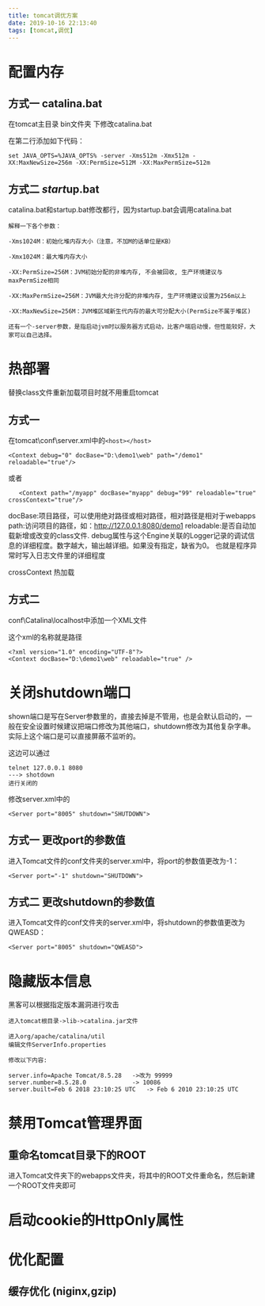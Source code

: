 ```yaml
---
title: tomcat调优方案
date: 2019-10-16 22:13:40
tags: [tomcat,调优]
---
```


# 配置内存

## 方式一 catalina.bat

在tomcat主目录 bin文件夹 下修改catalina.bat

在第二行添加如下代码：

```
set JAVA_OPTS=%JAVA_OPTS% -server -Xms512m -Xmx512m -XX:MaxNewSize=256m -XX:PermSize=512M -XX:MaxPermSize=512m
```



## 方式二 *start*up.bat

catalina.bat和startup.bat修改都行，因为startup.bat会调用catalina.bat

```
解释一下各个参数：

-Xms1024M：初始化堆内存大小（注意，不加M的话单位是KB）

-Xmx1024M：最大堆内存大小

-XX:PermSize=256M：JVM初始分配的非堆内存, 不会被回收, 生产环境建议与maxPermSize相同

-XX:MaxPermSize=256M：JVM最大允许分配的非堆内存, 生产环境建议设置为256m以上

-XX:MaxNewSize=256M：JVM堆区域新生代内存的最大可分配大小(PermSize不属于堆区)

还有一个-server参数，是指启动jvm时以服务器方式启动，比客户端启动慢，但性能较好，大家可以自己选择。
```

<!--more--> 



# 热部署

替换class文件重新加载项目时就不用重启tomcat

## 方式一

在tomcat\conf\server.xml中的`<host></host>`

```
<Context debug="0" docBase="D:\demo1\web" path="/demo1"  reloadable="true"/>
```

或者

```
   <Context path="/myapp" docBase="myapp" debug="99" reloadable="true" crossContext="true"/>  
```

docBase:项目路径，可以使用绝对路径或相对路径，相对路径是相对于webapps 
path:访问项目的路径，如：http://127.0.0.1:8080/demo1 
reloadable:是否自动加载新增或改变的class文件. 
debug属性与这个Engine关联的Logger记录的调试信息的详细程度。数字越大，输出越详细。如果没有指定，缺省为0。 也就是程序异常时写入日志文件里的详细程度

crossContext 热加载

## 方式二

conf\Catalina\localhost中添加一个XML文件

这个xml的名称就是路径

```
<?xml version="1.0" encoding="UTF-8"?> 
<Context docBase="D:\demo1\web" reloadable="true" /> 
```

# 关闭shutdown端口

shown端口是写在Server参数里的，直接去掉是不管用，也是会默认启动的，一般在安全设置时候建议把端口修改为其他端口，shutdown修改为其他复杂字串。实际上这个端口是可以直接屏蔽不监听的。

这边可以通过 

```
telnet 127.0.0.1 8080 
---> shotdown 
进行关闭的
```

修改server.xml中的

```
<Server port="8005" shutdown="SHUTDOWN">
```

## 方式一 更改port的参数值

进入Tomcat文件的conf文件夹的server.xml中，将port的参数值更改为-1：

```
<Server port="-1" shutdown="SHUTDOWN">
```

## 方式二 更改shutdown的参数值

进入Tomcat文件的conf文件夹的server.xml中，将shutdown的参数值更改为QWEASD：

```
<Server port="8005" shutdown="QWEASD">
```



# 隐藏版本信息

黑客可以根据指定版本漏洞进行攻击

```
进入tomcat根目录->lib->catalina.jar文件
```

```
进入org/apache/catalina/util
编辑文件ServerInfo.properties
```

```
修改以下内容:

server.info=Apache Tomcat/8.5.28   ->改为 99999
server.number=8.5.28.0             -> 10086
server.built=Feb 6 2018 23:10:25 UTC   -> Feb 6 2010 23:10:25 UTC 
```

# 禁用Tomcat管理界面

## 重命名tomcat目录下的ROOT 

进入Tomcat文件夹下的webapps文件夹，将其中的ROOT文件重命名，然后新建一个ROOT文件夹即可

# 启动cookie的HttpOnly属性



# 优化配置

## 缓存优化 (niginx,gzip)

